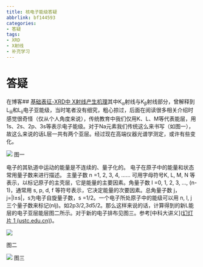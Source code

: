 ```yaml
---
title: 核电子能级答疑
abbrlink: bf144593
categories: 
- 答疑
tags:
- XRD
- X射线
- 补充学习
--- 
```


# 答疑

在博客## [基础表征-XRD中 X射线产生机理](https://shuai0511.github.io/posts/fe1e810/)其中K<sub>α</sub>射线与K<sub>β</sub>射线部分，曾解释到L<sub>iii</sub>和L<sub>ii</sub>电子亚能级，当时笔者没有细究，粗心掠过，后面在阅读很多相关介绍时感觉很奇怪（仅从个人角度来说），传统教育中我们仅用K、L、M等代表能层，用1s、2s、2p、3s等表示电子能级。对于Na元素我们传统这么来书写（如图一），故这么来说的话L层一共有两个亚层。经过现在高端仪器光谱学测定，或许有些变化。

![](https://cdn.jsdelivr.net/gh/shuai0511/blog-img/Na%E5%8E%9F%E5%AD%90%E7%BB%93%E6%9E%84.jpg)
图一

电子的其轨道中运动的能量是不连续的、量子化的。 电子在原子中的能量和状态常用量子数来进行描述。
 主量子数 n =1, 2, 3, 4, …… 可用字母符号K, L, M, N 等表示，以标记原子的主壳层，它是能量的主要因素。角量子数 l =0, 1, 2, 3, …, (n-1)，通常用 s, p, d, f 等符号表示，它决定能量的次要因素。总角量子数 j，j=|l±s|，s为电子自旋量子数，s =1/2。一个电子所处原子中的能级可以用 n, l, j 三个量子数来标记(nlj)。如2p3/2,3d5/2。那么这样来说的话，计算得到的新L能层的电子亚层能层图二所示。对于新的电子排布见图三。参考[中科大讲义]([幻灯片 1 (ustc.edu.cn)](http://staff.ustc.edu.cn/~mams/escalab/ES-2.pdf))。

![](https://cdn.jsdelivr.net/gh/shuai0511/blog-img/Na%E5%8E%9F%E5%AD%90%E7%BB%93%E6%9E%84%E6%96%B0.jpg)

图二

![](https://cdn.jsdelivr.net/gh/shuai0511/blog-img/X%E5%B0%84%E7%BA%BF%E5%AF%B9%E5%BA%94%E8%83%BD%E5%B1%82%E5%85%B3%E7%B3%BB.jpg)
图三
